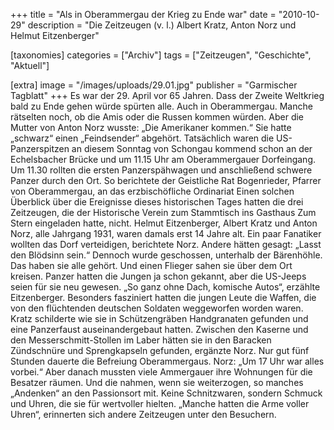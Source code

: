 +++
title = "Als in Oberammergau der Krieg zu Ende war"
date = "2010-10-29"
description = "Die Zeitzeugen (v. l.) Albert Kratz, Anton Norz und Helmut Eitzenberger"

[taxonomies]
categories = ["Archiv"]
tags = ["Zeitzeugen", "Geschichte", "Aktuell"]

[extra]
image = "/images/uploads/29.01.jpg"
publisher = "Garmischer Tagblatt"
+++
Es war der 29. April vor 65 Jahren. Dass der Zweite Weltkrieg bald zu Ende gehen würde spürten alle. Auch in Oberammergau. Manche rätselten noch, ob die Amis oder die Russen kommen würden. Aber die Mutter von Anton Norz wusste: „Die Amerikaner kommen.“ Sie hatte „schwarz“ einen „Feindsender“ abgehört. Tatsächlich waren die US-Panzerspitzen an diesem Sonntag von Schongau kommend schon an der Echelsbacher Brücke und um 11.15 Uhr am Oberammergauer Dorfeingang. Um 11.30 rollten die ersten Panzerspähwagen und anschließend schwere Panzer durch den Ort. So berichtete der Geistliche Rat Bogenrieder, Pfarrer von Oberammergau, an das erzbischöfliche Ordinariat Einen solchen Überblick über die Ereignisse dieses historischen Tages hatten die drei Zeitzeugen, die der Historische Verein zum Stammtisch ins Gasthaus Zum Stern eingeladen hatte, nicht. Helmut Eitzenberger, Albert Kratz und Anton Norz, alle Jahrgang 1931, waren damals erst 14 Jahre alt. Ein paar Fanatiker wollten das Dorf verteidigen, berichtete Norz. Andere hätten gesagt: „Lasst den Blödsinn sein.“ Dennoch wurde geschossen, unterhalb der Bärenhöhle. Das haben sie alle gehört. Und einen Flieger sahen sie über dem Ort kreisen. Panzer hatten die Jungen ja schon gekannt, aber die US-Jeeps seien für sie neu gewesen. „So ganz ohne Dach, komische Autos“, erzählte Eitzenberger. Besonders fasziniert hatten die jungen Leute die Waffen, die von den flüchtenden deutschen Soldaten weggeworfen worden waren. Kratz schilderte wie sie in Schützengräben Handgranaten gefunden und eine Panzerfaust auseinandergebaut hatten. Zwischen den Kaserne und den Messerschmitt-Stollen im Laber hätten sie in den Baracken Zündschnüre und Sprengkapseln gefunden, ergänzte Norz. Nur gut fünf Stunden dauerte die Befreiung Oberammergaus. Norz: „Um 17 Uhr war alles vorbei.“ Aber danach mussten viele Ammergauer ihre Wohnungen für die Besatzer räumen. Und die nahmen, wenn sie weiterzogen, so manches „Andenken“ an den Passionsort mit. Keine Schnitzwaren, sondern Schmuck und Uhren, die sie für wertvoller hielten. „Manche hatten die Arme voller Uhren“, erinnerten sich andere Zeitzeugen unter den Besuchern.
